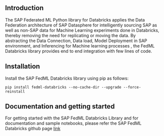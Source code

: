 ## Introduction

The SAP Federated ML Python library for Databricks applies the Data Federation architecture of SAP Datasphere for intelligently sourcing SAP as well as non-SAP data for Machine Learning experiments done in Databricks, thereby removing the need for replicating or moving the data. By abstracting the Data Connection, Data load, Model Deployment in SAP environment, and Inferencing for Machine learning processes , the FedML Databricks library provides end to end integration with few lines of code.

## Installation

Install the SAP FedML Databricks library using pip as follows:

`pip install fedml-databricks --no-cache-dir --upgrade --force-reinstall`

## Documentation and getting started

For getting started with the SAP FedML Databricks Library and for documentation and sample notebooks, please refer the SAP FedML Databricks github page [link](https://github.com/SAP-samples/data-warehouse-cloud-fedml/tree/main/Databricks)

